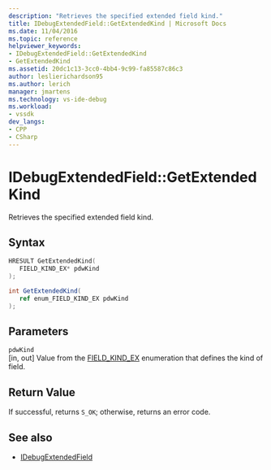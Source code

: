 ```yaml
---
description: "Retrieves the specified extended field kind."
title: IDebugExtendedField::GetExtendedKind | Microsoft Docs
ms.date: 11/04/2016
ms.topic: reference
helpviewer_keywords:
- IDebugExtendedField::GetExtendedKind
- GetExtendedKind
ms.assetid: 20dc1c13-3cc0-4bb4-9c99-fa85587c86c3
author: leslierichardson95
ms.author: lerich
manager: jmartens
ms.technology: vs-ide-debug
ms.workload:
- vssdk
dev_langs:
- CPP
- CSharp
---
```

# IDebugExtendedField::GetExtendedKind
Retrieves the specified extended field kind.

## Syntax

```cpp
HRESULT GetExtendedKind(
   FIELD_KIND_EX* pdwKind
);
```

```csharp
int GetExtendedKind(
   ref enum_FIELD_KIND_EX pdwKind
);
```

## Parameters
`pdwKind`\
[in, out] Value from the [FIELD_KIND_EX](../../../extensibility/debugger/reference/field-kind-ex.md) enumeration that defines the kind of field.

## Return Value
 If successful, returns `S_OK`; otherwise, returns an error code.

## See also
- [IDebugExtendedField](../../../extensibility/debugger/reference/idebugextendedfield.md)
